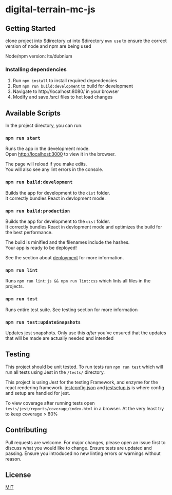 # digital-terrain-mc-js

## Getting Started
clone project into $directory
`cd` into $directory
`nvm use` to ensure the correct version of node and npm are being used

Node/npm version: lts/dubnium

### Installing dependencies
1. Run `npm install` to install required dependencies
2. Run `npm run build:development` to build for development
3. Navigate to http://localhost:8080/ in your browser
4. Modify and save /src/ files to hot load changes

## Available Scripts

In the project directory, you can run:

### `npm run start`

Runs the app in the development mode.<br />
Open [http://localhost:3000](http://localhost:3000) to view it in the browser.

The page will reload if you make edits.<br />
You will also see any lint errors in the console.

### `npm run build:development`

Builds the app for development to the `dist` folder.<br />
It correctly bundles React in devlopment mode.

### `npm run build:production`

Builds the app for development to the `dist` folder.<br />
It correctly bundles React in devlopment mode and optimizes the build for the best performance.

The build is minified and the filenames include the hashes.<br />
Your app is ready to be deployed!

See the section about [deployment](https://facebook.github.io/create-react-app/docs/deployment) for more information.

### `npm run lint`

Runs `npm run lint:js && npm run lint:css` which lints all files in the projects.

### `npm run test`
Runs entire test suite. See testing section for more information

### `npm run test:updateSnapshots`
Updates jest snapshots. Only use this *after* you've ensured that the updates that will be made are actually needed and intended

## Testing
This project should be unit tested. To run tests run `npm run test` which will run all tests using Jest in the `/tests/` directory. 

This project is using Jest for the testing Framework, and enzyme for the react rendering framework. [jestconfig.json](jestconfig.json) and [jestsetup.js](jestsetup.js) is where config and setup are handled for jest.

To view coverage after running tests open `tests/jest/reports/coverage/index.html` in a browser. At the very least try to keep coverage > 80%

## Contributing
Pull requests are welcome. For major changes, please open an issue first to discuss what you would like to change. 
Ensure tests are updated and passing. Ensure you introduced no new linting errors or warnings without reason.

## License
[MIT](https://choosealicense.com/licenses/mit/)
